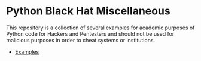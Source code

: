 # Python Black Hat Miscellaneous

This repository is a collection of several examples for academic purposes of Python code for Hackers and Pentesters and should not be used for malicious purposes in order to cheat systems or institutions.

- [Examples](https://github.com/fabioschorn/python-black-hat-diversos/tree/main/examples)
